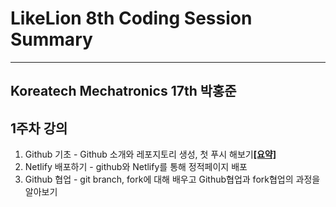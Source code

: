 # LikeLion 8th Coding Session Summary
-----------------------------------------------
## Koreatech Mechatronics 17th 박홍준

## 1주차 강의

1. Github 기초 - Github 소개와 레포지토리 생성, 첫 푸시 해보기[**[요약]**](https://github.com/qkrghd147/Lecture-Summary/blob/master/Github%20%EA%B8%B0%EC%B4%88.md)
2. Netlify 배포하기 - github와 Netlify를 통해 정적페이지 배포
3. Github 협업 - git branch, fork에 대해 배우고 Github협업과 fork협업의 과정을 알아보기
